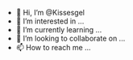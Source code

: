 - 👋 Hi, I’m @Kissesgel
- 👀 I’m interested in ...
- 🌱 I’m currently learning ...
- 💞️ I’m looking to collaborate on ...
- 📫 How to reach me ...

<!---
Kissesgel/Kissesgel is a ✨ special ✨ repository because its `README.md` (this file) appears on your GitHub profile.
You can click the Preview link to take a look at your changes.
--->
